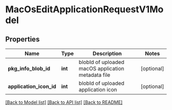 # MacOsEditApplicationRequestV1Model

## Properties
Name | Type | Description | Notes
------------ | ------------- | ------------- | -------------
**pkg_info_blob_id** | **int** | blobId of uploaded macOS application metadata file | [optional] 
**application_icon_id** | **int** | blobId of uploaded application icon | [optional] 

[[Back to Model list]](../README.md#documentation-for-models) [[Back to API list]](../README.md#documentation-for-api-endpoints) [[Back to README]](../README.md)


